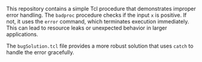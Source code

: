 This repository contains a simple Tcl procedure that demonstrates improper error handling. The `badproc` procedure checks if the input `x` is positive. If not, it uses the `error` command, which terminates execution immediately. This can lead to resource leaks or unexpected behavior in larger applications.

The `bugSolution.tcl` file provides a more robust solution that uses `catch` to handle the error gracefully.